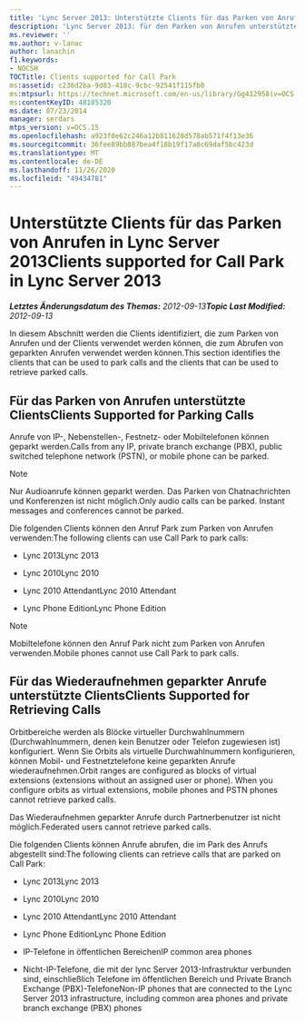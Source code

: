 ```yaml
---
title: 'Lync Server 2013: Unterstützte Clients für das Parken von Anrufen'
description: 'Lync Server 2013: für den Parken von Anrufen unterstützte Clients.'
ms.reviewer: ''
ms.author: v-lanac
author: lanachin
f1.keywords:
- NOCSH
TOCTitle: Clients supported for Call Park
ms:assetid: c236d2ba-9d83-418c-9cbc-92541f115fb0
ms:mtpsurl: https://technet.microsoft.com/en-us/library/Gg412958(v=OCS.15)
ms:contentKeyID: 48185320
ms.date: 07/23/2014
manager: serdars
mtps_version: v=OCS.15
ms.openlocfilehash: a923f0e62c246a12b811628d578ab571f4f13e36
ms.sourcegitcommit: 36fee89bb887bea4f18b19f17a8c69daf5bc423d
ms.translationtype: MT
ms.contentlocale: de-DE
ms.lasthandoff: 11/26/2020
ms.locfileid: "49434781"
---
```

# <a name="clients-supported-for-call-park-in-lync-server-2013"></a><span data-ttu-id="6cfa3-103">Unterstützte Clients für das Parken von Anrufen in Lync Server 2013</span><span class="sxs-lookup"><span data-stu-id="6cfa3-103">Clients supported for Call Park in Lync Server 2013</span></span>

<div data-xmlns="http://www.w3.org/1999/xhtml">

<div class="topic" data-xmlns="http://www.w3.org/1999/xhtml" data-msxsl="urn:schemas-microsoft-com:xslt" data-cs="https://msdn.microsoft.com/">

<div data-asp="https://msdn2.microsoft.com/asp">



</div>

<div id="mainSection">

<div id="mainBody"><span data-ttu-id="6cfa3-104">

<span> </span></span><span class="sxs-lookup"><span data-stu-id="6cfa3-104">

<span> </span></span></span>

<span data-ttu-id="6cfa3-105">_**Letztes Änderungsdatum des Themas:** 2012-09-13_</span><span class="sxs-lookup"><span data-stu-id="6cfa3-105">_**Topic Last Modified:** 2012-09-13_</span></span>

<span data-ttu-id="6cfa3-106">In diesem Abschnitt werden die Clients identifiziert, die zum Parken von Anrufen und der Clients verwendet werden können, die zum Abrufen von geparkten Anrufen verwendet werden können.</span><span class="sxs-lookup"><span data-stu-id="6cfa3-106">This section identifies the clients that can be used to park calls and the clients that can be used to retrieve parked calls.</span></span>

<div>

## <a name="clients-supported-for-parking-calls"></a><span data-ttu-id="6cfa3-107">Für das Parken von Anrufen unterstützte Clients</span><span class="sxs-lookup"><span data-stu-id="6cfa3-107">Clients Supported for Parking Calls</span></span>

<span data-ttu-id="6cfa3-108">Anrufe von IP-, Nebenstellen-, Festnetz- oder Mobiltelefonen können geparkt werden.</span><span class="sxs-lookup"><span data-stu-id="6cfa3-108">Calls from any IP, private branch exchange (PBX), public switched telephone network (PSTN), or mobile phone can be parked.</span></span>

<div>


> [!NOTE]  
> <span data-ttu-id="6cfa3-p101">Nur Audioanrufe können geparkt werden. Das Parken von Chatnachrichten und Konferenzen ist nicht möglich.</span><span class="sxs-lookup"><span data-stu-id="6cfa3-p101">Only audio calls can be parked. Instant messages and conferences cannot be parked.</span></span>



</div>

<span data-ttu-id="6cfa3-111">Die folgenden Clients können den Anruf Park zum Parken von Anrufen verwenden:</span><span class="sxs-lookup"><span data-stu-id="6cfa3-111">The following clients can use Call Park to park calls:</span></span>

  - <span data-ttu-id="6cfa3-112">Lync 2013</span><span class="sxs-lookup"><span data-stu-id="6cfa3-112">Lync 2013</span></span>

  - <span data-ttu-id="6cfa3-113">Lync 2010</span><span class="sxs-lookup"><span data-stu-id="6cfa3-113">Lync 2010</span></span>

  - <span data-ttu-id="6cfa3-114">Lync 2010 Attendant</span><span class="sxs-lookup"><span data-stu-id="6cfa3-114">Lync 2010 Attendant</span></span>

  - <span data-ttu-id="6cfa3-115">Lync Phone Edition</span><span class="sxs-lookup"><span data-stu-id="6cfa3-115">Lync Phone Edition</span></span>

<div>


> [!NOTE]  
> <span data-ttu-id="6cfa3-116">Mobiltelefone können den Anruf Park nicht zum Parken von Anrufen verwenden.</span><span class="sxs-lookup"><span data-stu-id="6cfa3-116">Mobile phones cannot use Call Park to park calls.</span></span>



</div>

</div>

<div>

## <a name="clients-supported-for-retrieving-calls"></a><span data-ttu-id="6cfa3-117">Für das Wiederaufnehmen geparkter Anrufe unterstützte Clients</span><span class="sxs-lookup"><span data-stu-id="6cfa3-117">Clients Supported for Retrieving Calls</span></span>

<span data-ttu-id="6cfa3-p102">Orbitbereiche werden als Blöcke virtueller Durchwahlnummern (Durchwahlnummern, denen kein Benutzer oder Telefon zugewiesen ist) konfiguriert. Wenn Sie Orbits als virtuelle Durchwahlnummern konfigurieren, können Mobil- und Festnetztelefone keine geparkten Anrufe wiederaufnehmen.</span><span class="sxs-lookup"><span data-stu-id="6cfa3-p102">Orbit ranges are configured as blocks of virtual extensions (extensions without an assigned user or phone). When you configure orbits as virtual extensions, mobile phones and PSTN phones cannot retrieve parked calls.</span></span>

<span data-ttu-id="6cfa3-120">Das Wiederaufnehmen geparkter Anrufe durch Partnerbenutzer ist nicht möglich.</span><span class="sxs-lookup"><span data-stu-id="6cfa3-120">Federated users cannot retrieve parked calls.</span></span>

<span data-ttu-id="6cfa3-121">Die folgenden Clients können Anrufe abrufen, die im Park des Anrufs abgestellt sind:</span><span class="sxs-lookup"><span data-stu-id="6cfa3-121">The following clients can retrieve calls that are parked on Call Park:</span></span>

  - <span data-ttu-id="6cfa3-122">Lync 2013</span><span class="sxs-lookup"><span data-stu-id="6cfa3-122">Lync 2013</span></span>

  - <span data-ttu-id="6cfa3-123">Lync 2010</span><span class="sxs-lookup"><span data-stu-id="6cfa3-123">Lync 2010</span></span>

  - <span data-ttu-id="6cfa3-124">Lync 2010 Attendant</span><span class="sxs-lookup"><span data-stu-id="6cfa3-124">Lync 2010 Attendant</span></span>

  - <span data-ttu-id="6cfa3-125">Lync Phone Edition</span><span class="sxs-lookup"><span data-stu-id="6cfa3-125">Lync Phone Edition</span></span>

  - <span data-ttu-id="6cfa3-126">IP-Telefone in öffentlichen Bereichen</span><span class="sxs-lookup"><span data-stu-id="6cfa3-126">IP common area phones</span></span>

  - <span data-ttu-id="6cfa3-127">Nicht-IP-Telefone, die mit der lync Server 2013-Infrastruktur verbunden sind, einschließlich Telefone im öffentlichen Bereich und Private Branch Exchange (PBX)-Telefone</span><span class="sxs-lookup"><span data-stu-id="6cfa3-127">Non-IP phones that are connected to the Lync Server 2013 infrastructure, including common area phones and private branch exchange (PBX) phones</span></span>

<span data-ttu-id="6cfa3-128"></div>

</div>

<span> </span>

</div>

</div>

</span><span class="sxs-lookup"><span data-stu-id="6cfa3-128"></div>

</div>

<span> </span>

</div>

</div>

</span></span></div>

